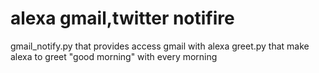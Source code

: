 # alexa gmail,twitter notifire
gmail_notify.py that provides access gmail with alexa
greet.py that make alexa to greet "good morning" with every morning
